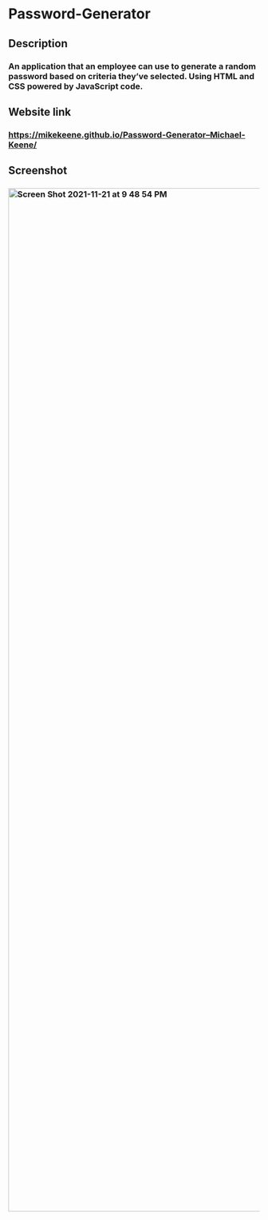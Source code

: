 # Password-Generator

## Description
### An application that an employee can use to generate a random password based on criteria they’ve selected. Using HTML and CSS powered by JavaScript code.
## Website link
### https://mikekeene.github.io/Password-Generator–Michael-Keene/
## Screenshot
### <img width="2048" alt="Screen Shot 2021-11-21 at 9 48 54 PM" src="https://user-images.githubusercontent.com/93222787/142801708-5bc572ef-74dc-4d6f-8f14-7046d28a95c3.png">
